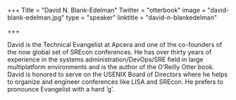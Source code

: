 +++
Title = "David N. Blank-Edelman"
Twitter = "otterbook"
image = "david-blank-edelman.jpg"
type = "speaker"
linktitle = "david-n-blankedelman"

+++


David is the Technical Evangelist at Apcera and one of the co-founders of the now global set of SREcon conferences. He has over thirty years of experience in the systems administration/DevOps/SRE field in large multiplatform environments and is the author of the O’Reilly Otter book. David is honored to serve on the USENIX Board of Directors where he helps to organize and engineer conferences like LISA and SREcon. He prefers to pronounce Evangelist with a hard ‘g’.


